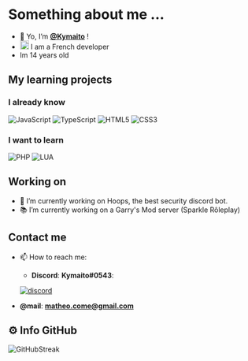 # Something about me ...
- 👋 Yo, I’m **[@Kymaito](https://github.com/Kymaito/)** !
- <img src="https://user-images.githubusercontent.com/81523999/229277031-b0b54782-1695-45e2-8a6d-5887b665f53b.png" style="width:18px;"> I am a French developer
- Im 14 years old

## My learning projects

### I already know
![JavaScript](https://img.shields.io/badge/javascript-%23323330.svg?style=for-the-badge&logo=javascript&logoColor=%23F7DF1E)
![TypeScript](https://img.shields.io/badge/typescript-%23007ACC.svg?style=for-the-badge&logo=typescript&logoColor=white)
![HTML5](https://img.shields.io/badge/html-%23E34F26.svg?style=for-the-badge&logo=html5&logoColor=white)
![CSS3](https://img.shields.io/badge/css-%231572B6.svg?style=for-the-badge&logo=css3&logoColor=white)

### I want to learn
![PHP](https://img.shields.io/badge/php-%23777BB4.svg?style=for-the-badge&logo=php&logoColor=white)
![LUA](https://img.shields.io/badge/lua-%23007CCC.svg?style=for-the-badge&logo=lua&logoColor=white)

## Working on

- 🌱 I’m currently working on Hoops, the best security discord bot.
- 📚 I’m currently working on a Garry's Mod server (Sparkle Rôleplay)

## Contact me
- 📫 How to reach me:
  - **Discord**: **Kymaito#0543**:
  
  [![discord](https://invidget.switchblade.xyz/p5kqzkdV8a)](https://discord.gg/p5kqzkdV8a) 
  
-  **@mail**: **matheo.come@gmail.com**


## ⚙️ Info GitHub

![GitHubStreak](https://github-readme-streak-stats.herokuapp.com?user=Kymaito&theme=github-dark)
